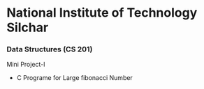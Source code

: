# National Institute of Technology Silchar
### Data Structures (CS 201)

Mini Project-I 
- C Programe for Large fibonacci Number

